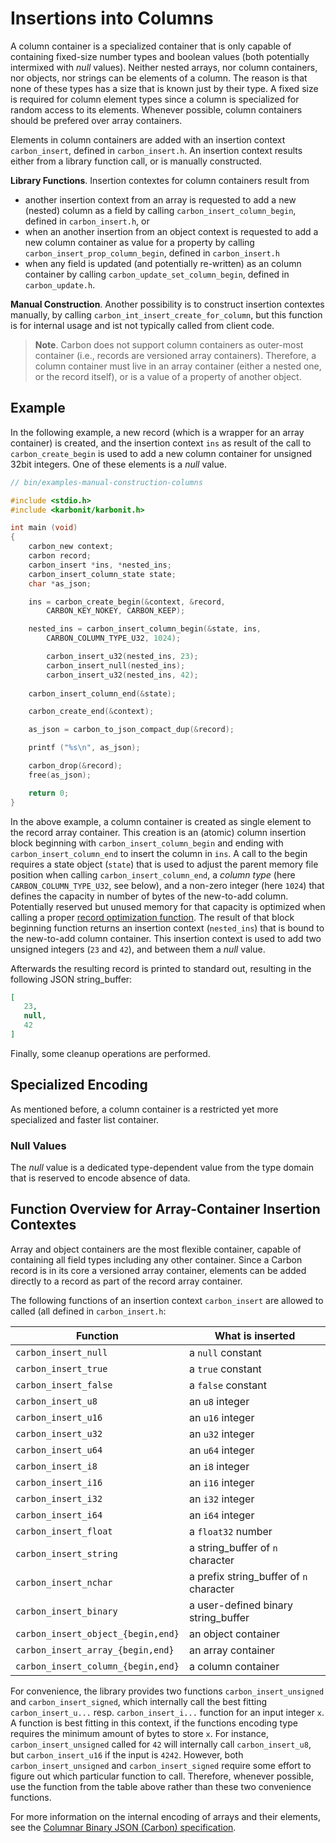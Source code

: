 # Insertions into Columns

A column container is a specialized container that is only capable of containing fixed-size number types and boolean values (both potentially intermixed with *null* values). Neither nested arrays, nor column containers, nor  objects, nor strings can be elements of a column. The reason is that none of these types has a size that is known just by their type. A fixed size is required for column element types since a column is specialized for random access to its elements. Whenever possible, column containers should be prefered over array containers.

Elements in column containers are added with an insertion context `carbon_insert`, defined in `carbon_insert.h`. An insertion context results either from a library function call, or is manually constructed.

**Library Functions**. Insertion contextes for column containers result from

- another insertion context from an array is requested to add a new (nested) column as a field by calling `carbon_insert_column_begin`, defined in `carbon_insert.h`, or 
- when an another insertion from an object context is requested to add a new column container as value for a property by calling `carbon_insert_prop_column_begin`, defined in `carbon_insert.h` 
- when any field is updated (and potentially re-written) as an column container by calling `carbon_update_set_column_begin`, defined in `carbon_update.h`.

**Manual Construction**. Another possibility is to construct insertion contextes manually, by calling `carbon_int_insert_create_for_column`, but this function is for internal usage and ist not typically called from client code.

> **Note**. Carbon does not support column containers as outer-most container (i.e., records are versioned array containers). Therefore, a column container must live in an array container (either a nested one, or the record itself), or is a value of a property of another object.

## Example

In the following example, a new record (which is a wrapper for an array container) is created, and the insertion context `ins` as result of the call to `carbon_create_begin` is used to add a new column container for unsigned 32bit integers. One of these elements is a *null* value. 

```c
// bin/examples-manual-construction-columns

#include <stdio.h>
#include <karbonit/karbonit.h>

int main (void)
{
    carbon_new context;
    carbon record;
    carbon_insert *ins, *nested_ins;
    carbon_insert_column_state state;
    char *as_json;

    ins = carbon_create_begin(&context, &record, 
    	CARBON_KEY_NOKEY, CARBON_KEEP);

    nested_ins = carbon_insert_column_begin(&state, ins, 
    	CARBON_COLUMN_TYPE_U32, 1024);

        carbon_insert_u32(nested_ins, 23);
        carbon_insert_null(nested_ins);
        carbon_insert_u32(nested_ins, 42);
    
    carbon_insert_column_end(&state);

    carbon_create_end(&context);

    as_json = carbon_to_json_compact_dup(&record);

    printf ("%s\n", as_json);

    carbon_drop(&record);
    free(as_json);

    return 0;
}
```

In the above example, a column container is created as single element to the record array container. This creation is an (atomic) column insertion block beginning with `carbon_insert_column_begin` and ending with `carbon_insert_column_end` to insert the column in `ins`. A call to the begin requires a state object (`state`) that is used to adjust the parent memory file position when calling `carbon_insert_column_end`, a *column type* (here `CARBON_COLUMN_TYPE_U32`, see below), and a non-zero integer (here `1024`) that defines the capacity in number of bytes of the new-to-add column. Potentially reserved but unused memory for that capacity is optimized when calling a proper [record optimization function](../../record-optimization.md). The result of that block beginning function returns an insertion context (`nested_ins`) that is bound to the new-to-add column container. This insertion context is used to add two unsigned integers (`23` and `42`), and between them a *null* value. 

Afterwards the resulting record is printed to standard out, resulting in the following JSON string_buffer:

```json
[
   23,
   null,
   42
]
```

Finally, some cleanup operations are performed.

## Specialized Encoding

As mentioned before, a column container is a restricted yet more specialized and faster list container.

### Null Values

The *null* value is a dedicated type-dependent value from the type domain that is reserved to encode absence of data. 

## Function Overview for Array-Container Insertion Contextes

Array and object containers are the most flexible container, capable of containing all field types including any other container. Since a Carbon record is in its core a versioned array container, elements can be added directly to a record as part of the record array container.

 The following functions of an insertion context `carbon_insert` are allowed to called (all defined in `carbon_insert.h`:

| Function                               | What is inserted
|----------------------------------------|-------------
| `carbon_insert_null`               | a `null` constant
| `carbon_insert_true`               | a `true` constant
| `carbon_insert_false`              | a `false` constant
| `carbon_insert_u8`                 | an `u8` integer
| `carbon_insert_u16`                | an `u16` integer
| `carbon_insert_u32`                | an `u32` integer
| `carbon_insert_u64`                | an `u64` integer
| `carbon_insert_i8`                 | an `i8` integer
| `carbon_insert_i16`                | an `i16` integer
| `carbon_insert_i32`                | an `i32` integer
| `carbon_insert_i64`                | an `i64` integer
| `carbon_insert_float`              | a `float32` number 
| `carbon_insert_string`             | a string_buffer of `n` character
| `carbon_insert_nchar`              | a prefix string_buffer of `n` character
| `carbon_insert_binary`             | a user-defined binary string_buffer
| `carbon_insert_object_{begin,end}` | an object container
| `carbon_insert_array_{begin,end}`  | an array container
| `carbon_insert_column_{begin,end}` | a column container

For convenience, the library provides two functions `carbon_insert_unsigned` and `carbon_insert_signed`, which internally call the best fitting `carbon_insert_u...` resp. `carbon_insert_i...` function for an input integer `x`. A function is best fitting in this context, if the functions encoding type requires the minimum amount of bytes to store `x`. For instance, `carbon_insert_unsigned` called for `42` will internally call `carbon_insert_u8`, but `carbon_insert_u16` if the input is `4242`. However, both `carbon_insert_unsigned` and `carbon_insert_signed` require some effort to figure out which particular function to call. Therefore, whenever possible, use the function from the table above rather than these two convenience functions.

For more information on the internal encoding of arrays and their elements, see the [Columnar Binary JSON (Carbon) specification](http://www.carbonspec.org).
